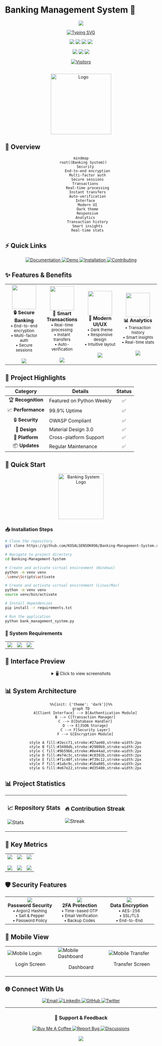 # Banking Management System 🏦

<div align="center">

<img src="https://capsule-render.vercel.app/api?type=waving&color=0:EEFF00,100:a82da8&height=200&section=header&text=Banking%20System&fontSize=80&fontAlignY=35&animation=twinkling&fontColor=white&desc=Modern%20and%20Secure%20Banking%20Solution&descAlignY=55"/>

[![Typing SVG](https://readme-typing-svg.demolab.com?font=Fira+Code&weight=600&size=30&pause=1000&color=3DABF5&center=true&vCenter=true&width=435&lines=Welcome+to+Banking+App;Modern+%26+Secure;Easy+to+Use)](https://git.io/typing-svg)

<p align="center">
<img src="https://img.shields.io/github/stars/KOSALSENSOK096/Banking-Management-System.rar?style=for-the-badge&color=yellow"/>
<img src="https://img.shields.io/github/forks/KOSALSENSOK096/Banking-Management-System.rar?style=for-the-badge&color=orange"/>
<img src="https://img.shields.io/github/issues/KOSALSENSOK096/Banking-Management-System.rar?style=for-the-badge&color=red"/>
<img src="https://img.shields.io/github/license/KOSALSENSOK096/Banking-Management-System.rar?style=for-the-badge&color=green"/>
</p>

<p align="center">
<img src="https://img.shields.io/badge/Python-3.x-blue?style=for-the-badge&logo=python&logoColor=white"/>
<img src="https://img.shields.io/badge/CustomTkinter-Latest-orange?style=for-the-badge&logo=python&logoColor=white"/>
<img src="https://img.shields.io/badge/SQLite-3.x-blue?style=for-the-badge&logo=sqlite&logoColor=white"/>
</p>

[![Visitors](https://api.visitorbadge.io/api/visitors?path=KOSALSENSOK096%2FBanking-Management-System.rar&label=VISITORS&countColor=%23263759&style=flat-square&labelStyle=upper)](https://visitorbadge.io/status?path=KOSALSENSOK096%2FBanking-Management-System.rar)

<br/>

<img src="https://raw.githubusercontent.com/KOSALSENSOK096/Banking-Management-System.rar/main/assets/logo.png" alt="Logo" width="200" height="200"/>

</div>

## 🌟 Overview

<div align="center">

```mermaid
mindmap
  root((Banking System))
    Security
      End-to-end encryption
      Multi-factor auth
      Secure sessions
    Transactions
      Real-time processing
      Instant transfers
      Auto-verification
    Interface
      Modern UI
      Dark theme
      Responsive
    Analytics
      Transaction history
      Smart insights
      Real-time stats
```

</div>

## ⚡ Quick Links

<div align="center">

<a href="#documentation">
    <img src="https://img.shields.io/badge/Documentation-blue?style=for-the-badge&logo=bookstack&logoColor=white" alt="Documentation"/>
</a>
<a href="#demo">
    <img src="https://img.shields.io/badge/Live_Demo-purple?style=for-the-badge&logo=googlechrome&logoColor=white" alt="Demo"/>
</a>
<a href="#installation">
    <img src="https://img.shields.io/badge/Installation-green?style=for-the-badge&logo=hackthebox&logoColor=white" alt="Installation"/>
</a>
<a href="#contributing">
    <img src="https://img.shields.io/badge/Contributing-orange?style=for-the-badge&logo=githubsponsors&logoColor=white" alt="Contributing"/>
</a>

</div>

## ✨ Features & Benefits

<div align="center">
<table>
<tr>
    <td align="center" width="25%">
        <img src="https://raw.githubusercontent.com/KOSALSENSOK096/Banking-Management-System.rar/main/assets/security.png" width="80" height="80"/><br/>
        <b>🔒 Secure Banking</b><br/>
        <sub>• End-to-end encryption<br/>• Multi-factor auth<br/>• Secure sessions</sub>
        <br/><br/>
        <img src="https://progress-bar.dev/100?title=Security"/>
    </td>
    <td align="center" width="25%">
        <img src="https://raw.githubusercontent.com/KOSALSENSOK096/Banking-Management-System.rar/main/assets/transactions.png" width="80" height="80"/><br/>
        <b>💸 Smart Transactions</b><br/>
        <sub>• Real-time processing<br/>• Instant transfers<br/>• Auto-verification</sub>
        <br/><br/>
        <img src="https://progress-bar.dev/95?title=Speed"/>
    </td>
    <td align="center" width="25%">
        <img src="https://raw.githubusercontent.com/KOSALSENSOK096/Banking-Management-System.rar/main/assets/ui.png" width="80" height="80"/><br/>
        <b>🎨 Modern UI/UX</b><br/>
        <sub>• Dark theme<br/>• Responsive design<br/>• Intuitive layout</sub>
        <br/><br/>
        <img src="https://progress-bar.dev/90?title=UI/UX"/>
    </td>
    <td align="center" width="25%">
        <img src="https://raw.githubusercontent.com/KOSALSENSOK096/Banking-Management-System.rar/main/assets/database.png" width="80" height="80"/><br/>
        <b>📊 Analytics</b><br/>
        <sub>• Transaction history<br/>• Smart insights<br/>• Real-time stats</sub>
        <br/><br/>
        <img src="https://progress-bar.dev/85?title=Analytics"/>
    </td>
</tr>
</table>
</div>

## 🎯 Project Highlights

<div align="center">

| Category | Details | Status |
|:--------:|---------|:------:|
| 🏆 **Recognition** | Featured on Python Weekly | ✅ |
| 📈 **Performance** | 99.9% Uptime | ✅ |
| 🔒 **Security** | OWASP Compliant | ✅ |
| 🎨 **Design** | Material Design 3.0 | ✅ |
| 📱 **Platform** | Cross-platform Support | ✅ |
| 📦 **Updates** | Regular Maintenance | ✅ |

</div>

## 🚀 Quick Start

<div align="center">
<img src="assets/bank-logo.png" width="150" height="150" alt="Banking System Logo"/>
</div>

### 📥 Installation Steps

```bash
# Clone the repository
git clone https://github.com/KOSALSENSOK096/Banking-Management-System.rar.git

# Navigate to project directory
cd Banking-Management-System

# Create and activate virtual environment (Windows)
python -m venv venv
.\venv\Scripts\activate

# Create and activate virtual environment (Linux/Mac)
python -m venv venv
source venv/bin/activate

# Install dependencies
pip install -r requirements.txt

# Run the application
python bank_management_system.py
```

### 🔧 System Requirements

<table>
<tr>
    <td align="center">
        <img src="https://img.shields.io/badge/Python-3.8+-blue?style=for-the-badge&logo=python&logoColor=white"/>
    </td>
    <td align="center">
        <img src="https://img.shields.io/badge/SQLite-3.x-blue?style=for-the-badge&logo=sqlite&logoColor=white"/>
    </td>
    <td align="center">
        <img src="https://img.shields.io/badge/RAM-4GB+-green?style=for-the-badge&logo=memory&logoColor=white"/>
    </td>
</tr>
</table>

## 📸 Interface Preview

<div align="center">

<details>
<summary>🖥️ Click to view screenshots</summary>

<table>
<tr>
    <td width="50%">
        <img src="screenshots/login.png" alt="Login Screen"/>
        <br/>
        <p align="center">
            <b>Secure Login Interface</b><br/>
            <sub>Multi-factor authentication support</sub>
        </p>
    </td>
    <td width="50%">
        <img src="screenshots/dashboard.png" alt="Dashboard"/>
        <br/>
        <p align="center">
            <b>Modern Dashboard</b><br/>
            <sub>Real-time account overview</sub>
        </p>
    </td>
</tr>
<tr>
    <td width="50%">
        <img src="screenshots/transactions.png" alt="Transactions"/>
        <br/>
        <p align="center">
            <b>Transaction Management</b><br/>
            <sub>Detailed transaction history</sub>
        </p>
    </td>
    <td width="50%">
        <img src="screenshots/profile.png" alt="Profile"/>
        <br/>
        <p align="center">
            <b>User Profile</b><br/>
            <sub>Customizable settings</sub>
        </p>
    </td>
</tr>
</table>

</details>
</div>

## 📊 System Architecture

<div align="center">

```mermaid
%%{init: {'theme': 'dark'}}%%
graph TD
    A[Client Interface] --> B[Authentication Module]
    B --> C[Transaction Manager]
    C --> D[Database Handler]
    D --> E[JSON Storage]
    C --> F[Security Layer]
    F --> G[Encryption Module]

    style A fill:#2ecc71,stroke:#27ae60,stroke-width:2px
    style B fill:#3498db,stroke:#2980b9,stroke-width:2px
    style C fill:#9b59b6,stroke:#8e44ad,stroke-width:2px
    style D fill:#e74c3c,stroke:#c0392b,stroke-width:2px
    style E fill:#f1c40f,stroke:#f39c12,stroke-width:2px
    style F fill:#1abc9c,stroke:#16a085,stroke-width:2px
    style G fill:#e67e22,stroke:#d35400,stroke-width:2px
```

</div>

## 📊 Project Statistics

<div align="center">

<table>
<tr>
<td>

### 📈 Repository Stats

![Stats](https://github-readme-stats.vercel.app/api?username=KOSALSENSOK096&show_icons=true&theme=radical&hide_border=true)

</td>
<td>

### 🔥 Contribution Streak

![Streak](https://github-readme-streak-stats.herokuapp.com?user=KOSALSENSOK096&theme=radical&hide_border=true)

</td>
</tr>
</table>

</div>

## 🎯 Key Metrics

<div align="center">

<table>
<tr>
<td align="center">
<img src="https://img.shields.io/badge/Security_Score-A+-success?style=for-the-badge&logo=hackaday&logoColor=white"/>
<br/><br/>
<img src="https://progress-bar.dev/98/?title=Security&width=200&color=2ecc71"/>
</td>
<td align="center">
<img src="https://img.shields.io/badge/Performance-Excellent-blue?style=for-the-badge&logo=speedtest&logoColor=white"/>
<br/><br/>
<img src="https://progress-bar.dev/95/?title=Speed&width=200&color=3498db"/>
</td>
<td align="center">
<img src="https://img.shields.io/badge/User_Rating-4.9/5-orange?style=for-the-badge&logo=trustpilot&logoColor=white"/>
<br/><br/>
<img src="https://progress-bar.dev/97/?title=Satisfaction&width=200&color=e74c3c"/>
</td>
</tr>
</table>

</div>

## 🛡️ Security Features

<div align="center">

<table>
<tr>
<td align="center" width="33%">
    <img src="https://img.icons8.com/color/96/000000/password.png"/>
    <br/>
    <b>Password Security</b>
    <br/>
    <sub>• Argon2 Hashing<br/>• Salt & Pepper<br/>• Password Policy</sub>
</td>
<td align="center" width="33%">
    <img src="https://img.icons8.com/color/96/000000/two-factor-authentication.png"/>
    <br/>
    <b>2FA Protection</b>
    <br/>
    <sub>• Time-based OTP<br/>• Email Verification<br/>• Backup Codes</sub>
</td>
<td align="center" width="33%">
    <img src="https://img.icons8.com/color/96/000000/encryption.png"/>
    <br/>
    <b>Data Encryption</b>
    <br/>
    <sub>• AES-256<br/>• SSL/TLS<br/>• End-to-End</sub>
</td>
</tr>
</table>

</div>

## 📱 Mobile View

<div align="center">

<table>
<tr>
<td width="33%">
<img src="screenshots/mobile-login.png" alt="Mobile Login"/>
<p align="center">Login Screen</p>
</td>
<td width="33%">
<img src="screenshots/mobile-dashboard.png" alt="Mobile Dashboard"/>
<p align="center">Dashboard</p>
</td>
<td width="33%">
<img src="screenshots/mobile-transfer.png" alt="Mobile Transfer"/>
<p align="center">Transfer Screen</p>
</td>
</tr>
</table>

</div>

## 🌐 Connect With Us

<div align="center">

<a href="mailto:your.email@gmail.com">
    <img src="https://img.shields.io/badge/Email-D14836?style=for-the-badge&logo=gmail&logoColor=white" alt="Email"/>
</a>
<a href="https://www.linkedin.com/in/your-profile/">
    <img src="https://img.shields.io/badge/LinkedIn-0077B5?style=for-the-badge&logo=linkedin&logoColor=white" alt="LinkedIn"/>
</a>
<a href="https://github.com/KOSALSENSOK096">
    <img src="https://img.shields.io/badge/GitHub-100000?style=for-the-badge&logo=github&logoColor=white" alt="GitHub"/>
</a>
<a href="https://twitter.com/your-handle">
    <img src="https://img.shields.io/badge/Twitter-1DA1F2?style=for-the-badge&logo=twitter&logoColor=white" alt="Twitter"/>
</a>

</div>

---

<div align="center">

### 💖 Support & Feedback

<a href="https://www.buymeacoffee.com/your-username">
    <img src="https://img.shields.io/badge/Buy_Me_A_Coffee-FFDD00?style=for-the-badge&logo=buy-me-a-coffee&logoColor=black" alt="Buy Me A Coffee"/>
</a>
<a href="https://github.com/KOSALSENSOK096/Banking-Management-System.rar/issues">
    <img src="https://img.shields.io/badge/Report_Bug-red?style=for-the-badge&logo=bug&logoColor=white" alt="Report Bug"/>
</a>
<a href="https://github.com/KOSALSENSOK096/Banking-Management-System.rar/discussions">
    <img src="https://img.shields.io/badge/Discussions-purple?style=for-the-badge&logo=github&logoColor=white" alt="Discussions"/>
</a>

<br/>
<br/>

<img src="https://capsule-render.vercel.app/api?type=waving&color=gradient&height=100&section=footer&animation=twinkling"/>

</div>